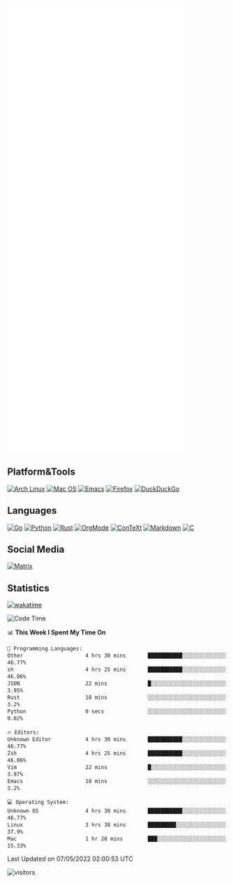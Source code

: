 ![Metrics](https://github.com/SteamedFish/SteamedFish/blob/master/github-metrics.svg)

## Platform&Tools

[![Arch Linux](https://img.shields.io/badge/ArchLinux-1793D1?logo=arch-linux&logoColor=fff&style=flat-square)](https://archlinux.org/)
[![Mac OS](https://img.shields.io/badge/MacOS-000000?style=flat-square&logo=macos&logoColor=F0F0F0)](https://www.apple.com/macos/)
[![Emacs](https://img.shields.io/badge/Emacs-%237F5AB6.svg?&style=flat-square&logo=gnu-emacs&logoColor=white)](https://www.gnu.org/software/emacs/)
[![Firefox](https://img.shields.io/badge/Firefox-FF7139?style=flat-square&logo=Firefox-Browser&logoColor=white)](https://firefox.com/)
[![DuckDuckGo](https://img.shields.io/badge/DuckDuckGo-DE5833?style=flat-square&logo=DuckDuckGo&logoColor=white)](https://duckduckgo.com/)

## Languages

[![Go](https://img.shields.io/badge/Golang-%2300ADD8.svg?style=flat-square&logo=go&logoColor=white)](https://golang.org/)
[![Python](https://img.shields.io/badge/Python-3670A0?style=flat-square&logo=python&logoColor=ffdd54)](https://www.python.org/)
[![Rust](https://img.shields.io/badge/Rust-%23000000.svg?style=flat-square&logo=rust&logoColor=white)](https://www.rust-lang.org/)
[![OrgMode](https://img.shields.io/badge/OrgMode-%23000000.svg?style=flat-square&logo=org&logoColor=white)](https://orgmode.org/)
[![ConTeXt](https://img.shields.io/badge/ConTeXt-%23008080.svg?style=flat-square&logo=latex&logoColor=white)](https://contextgarden.net/)
[![Markdown](https://img.shields.io/badge/MarkDown-%23000000.svg?style=flat-square&logo=markdown&logoColor=white)](https://daringfireball.net/projects/markdown/)
[![C](https://img.shields.io/badge/C-%2300599C.svg?style=flat-square&logo=c&logoColor=white)](https://www.iso.org/standard/74528.html)

## Social Media

[![Matrix](https://img.shields.io/badge/SteamedFish-2CA5E0?style=social&logo=matrix&logoColor=black)](https://matrix.to/#/@i:steamedfish.org)

## Statistics
[![wakatime](https://wakatime.com/badge/user/168280d6-fcf2-4b4f-ad3a-dc4612f35b38.svg)](https://wakatime.com/@168280d6-fcf2-4b4f-ad3a-dc4612f35b38)

<!--START_SECTION:waka-->
![Code Time](http://img.shields.io/badge/Code%20Time-1%2C795%20hrs%2010%20mins-blue)

📊 **This Week I Spent My Time On** 

```text
💬 Programming Languages: 
Other                    4 hrs 30 mins       ███████████░░░░░░░░░░░░░░   46.77% 
sh                       4 hrs 25 mins       ███████████░░░░░░░░░░░░░░   46.06% 
JSON                     22 mins             █░░░░░░░░░░░░░░░░░░░░░░░░   3.95% 
Rust                     18 mins             ░░░░░░░░░░░░░░░░░░░░░░░░░   3.2% 
Python                   0 secs              ░░░░░░░░░░░░░░░░░░░░░░░░░   0.02%

🔥 Editors: 
Unknown Editor           4 hrs 30 mins       ███████████░░░░░░░░░░░░░░   46.77% 
Zsh                      4 hrs 25 mins       ███████████░░░░░░░░░░░░░░   46.06% 
Vim                      22 mins             █░░░░░░░░░░░░░░░░░░░░░░░░   3.97% 
Emacs                    18 mins             ░░░░░░░░░░░░░░░░░░░░░░░░░   3.2%

💻 Operating System: 
Unknown OS               4 hrs 30 mins       ███████████░░░░░░░░░░░░░░   46.77% 
Linux                    3 hrs 38 mins       █████████░░░░░░░░░░░░░░░░   37.9% 
Mac                      1 hr 28 mins        ███░░░░░░░░░░░░░░░░░░░░░░   15.33%

```


 Last Updated on 07/05/2022 02:00:53 UTC
<!--END_SECTION:waka-->

![visitors](https://visitor-badge.laobi.icu/badge?page_id=SteamedFish.SteamedFish)
